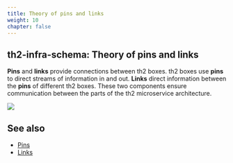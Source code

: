 ```yaml
---
title: Theory of pins and links
weight: 10
chapter: false
---
```


## th2-infra-schema: Theory of **pins** and **links**

**Pins** and **links** provide connections between th2 boxes. th2 boxes use **pins** to direct streams of information in and out. **Links** direct information between the **pins** of different th2 boxes. These two components ensure communication between the parts of the th2 microservice architecture.

![](/img/fundamentals/pins_and_links.png)

## See also 
* [Pins](./pins-and-links/pins) 
* [Links](./pins-and-links/links) 
